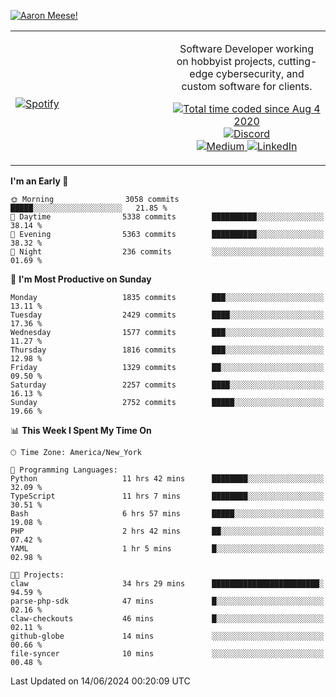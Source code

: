 [![Aaron Meese!](https://user-images.githubusercontent.com/17814535/88975338-a2aabf00-d27f-11ea-963f-8a19608716b4.png)](https://github.com/ajmeese7/readme-ascii "README ASCII")

<!-- Modified from project here: https://github.com/novatorem/novatorem -->
<table width="100%">
  <tr>
  <td width="50%">

&nbsp; <br> [![Spotify](https://ajmeese7.vercel.app/api/spotify)](https://open.spotify.com/user/ajmeese)

  </td>
  <td width="50%">
    <p align="center">
    Software Developer working on hobbyist projects, cutting-edge cybersecurity, and custom software for clients.
    </p>
    <p align="center">
      <a href="https://wakatime.com/@f726891d-3b02-46cd-9b60-e8c59f9e2b14">
        <img src="https://wakatime.com/badge/user/f726891d-3b02-46cd-9b60-e8c59f9e2b14.svg" alt="Total time coded since Aug 4 2020" title="WakaTime" />
      </a>
      <a href="http://link.aaronmeese.com/discord">
        <img src="https://img.shields.io/badge/discord-ajmeese7%234835-369?style=flat-square&logo=discord&logoColor=white&color=purple" alt="Discord" title="Discord">
      </a>
      <br />
      <a href="https://link.aaronmeese.com/medium">
        <img src="https://img.shields.io/badge/medium-ajmeese7-1DB954?style=flat-square&logo=medium&logoColor=white" alt="Medium" title="Medium">
      </a>
      <a href="https://link.aaronmeese.com/linkedin">
        <img src="https://img.shields.io/badge/linkedIn-aaronmeese-1DB954?style=flat-square&logo=linkedin&logoColor=white&color=blue" alt="LinkedIn" title="LinkedIn">
      </a>
    </p>
  </td>

</table>

[//]: <> (The `&nbsp;` is to have Aphelion take up more space)

<!--START_SECTION:waka-->
**I'm an Early 🐤** 

```text
🌞 Morning                3058 commits        █████░░░░░░░░░░░░░░░░░░░░   21.85 % 
🌆 Daytime                5338 commits        ██████████░░░░░░░░░░░░░░░   38.14 % 
🌃 Evening                5363 commits        ██████████░░░░░░░░░░░░░░░   38.32 % 
🌙 Night                  236 commits         ░░░░░░░░░░░░░░░░░░░░░░░░░   01.69 % 
```
📅 **I'm Most Productive on Sunday** 

```text
Monday                   1835 commits        ███░░░░░░░░░░░░░░░░░░░░░░   13.11 % 
Tuesday                  2429 commits        ████░░░░░░░░░░░░░░░░░░░░░   17.36 % 
Wednesday                1577 commits        ███░░░░░░░░░░░░░░░░░░░░░░   11.27 % 
Thursday                 1816 commits        ███░░░░░░░░░░░░░░░░░░░░░░   12.98 % 
Friday                   1329 commits        ██░░░░░░░░░░░░░░░░░░░░░░░   09.50 % 
Saturday                 2257 commits        ████░░░░░░░░░░░░░░░░░░░░░   16.13 % 
Sunday                   2752 commits        █████░░░░░░░░░░░░░░░░░░░░   19.66 % 
```


📊 **This Week I Spent My Time On** 

```text
🕑︎ Time Zone: America/New_York

💬 Programming Languages: 
Python                   11 hrs 42 mins      ████████░░░░░░░░░░░░░░░░░   32.09 % 
TypeScript               11 hrs 7 mins       ████████░░░░░░░░░░░░░░░░░   30.51 % 
Bash                     6 hrs 57 mins       █████░░░░░░░░░░░░░░░░░░░░   19.08 % 
PHP                      2 hrs 42 mins       ██░░░░░░░░░░░░░░░░░░░░░░░   07.42 % 
YAML                     1 hr 5 mins         █░░░░░░░░░░░░░░░░░░░░░░░░   02.98 % 

🐱‍💻 Projects: 
claw                     34 hrs 29 mins      ████████████████████████░   94.59 % 
parse-php-sdk            47 mins             █░░░░░░░░░░░░░░░░░░░░░░░░   02.16 % 
claw-checkouts           46 mins             █░░░░░░░░░░░░░░░░░░░░░░░░   02.11 % 
github-globe             14 mins             ░░░░░░░░░░░░░░░░░░░░░░░░░   00.66 % 
file-syncer              10 mins             ░░░░░░░░░░░░░░░░░░░░░░░░░   00.48 % 
```


 Last Updated on 14/06/2024 00:20:09 UTC
<!--END_SECTION:waka-->
